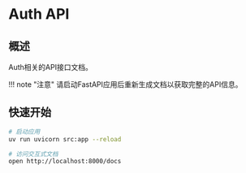 # Auth API

## 概述

Auth相关的API接口文档。

!!! note "注意"
    请启动FastAPI应用后重新生成文档以获取完整的API信息。

## 快速开始

```bash
# 启动应用
uv run uvicorn src:app --reload

# 访问交互式文档
open http://localhost:8000/docs
```
